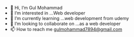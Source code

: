 - 👋 Hi, I’m Gul Mohammad
- 👀 I’m interested in ...Web developer
- 🌱 I’m currently learning ...web development from udemy
- 💞️ I’m looking to collaborate on ...as a web developer
- 📫 How to reach me gulmohammad7894@gmail.com

<!---
gulmohdcoder/gulmohdcoder is a ✨ special ✨ repository because its `README.md` (this file) appears on your GitHub profile.
You can click the Preview link to take a look at your changes.
--->

